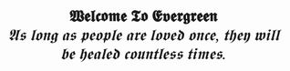 <div align="center" style="font-size: 28px; font-family: 'Times New Roman', serif;">
  <strong>𝖂𝖊𝖑𝖈𝖔𝖒𝖊 𝕿𝖔 𝕰𝖛𝖊𝖗𝖌𝖗𝖊𝖊𝖓</strong><br>
  <em>𝕬𝖘 𝖑𝖔𝖓𝖌 𝖆𝖘 𝖕𝖊𝖔𝖕𝖑𝖊 𝖆𝖗𝖊 𝖑𝖔𝖛𝖊𝖉 𝖔𝖓𝖈𝖊, 𝖙𝖍𝖊𝖞 𝖜𝖎𝖑𝖑 𝖇𝖊 𝖍𝖊𝖆𝖑𝖊𝖉 𝖈𝖔𝖚𝖓𝖙𝖑𝖊𝖘𝖘 𝖙𝖎𝖒𝖊𝖘.</em>
</div>
